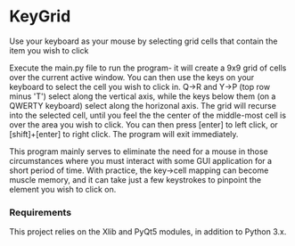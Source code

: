 # KeyGrid
Use your keyboard as your mouse by selecting grid cells that contain the item you wish to click


Execute the main.py file to run the program-  it will create a 9x9 grid of cells over the current active window. You can then use the keys on your keyboard to select the cell you wish to click in. Q->R and Y->P (top row minus 'T') select along the vertical axis, while the keys below them (on a QWERTY keyboard) select along the horizonal axis. The grid will recurse into the selected cell, until you feel the the center of the middle-most cell is over the area you wish to click. You can then press [enter] to left click, or [shift]+[enter] to right click. The program will exit immediately.

This program mainly serves to eliminate the need for a mouse in those circumstances where you must interact with some GUI application for a short period of time. With practice, the key->cell mapping can become muscle memory, and it can take just a few keystrokes to pinpoint the element you wish to click on.

### Requirements

This project relies on the Xlib and PyQt5 modules, in addition to Python 3.x.
